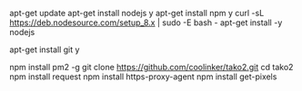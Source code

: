 apt-get update
apt-get install nodejs
y
apt-get install npm
y
curl -sL https://deb.nodesource.com/setup_8.x | sudo -E bash -
apt-get install -y nodejs

apt-get install git
y

npm install pm2 -g
git clone https://github.com/coolinker/tako2.git
cd tako2
npm install request
npm install https-proxy-agent
npm install get-pixels

